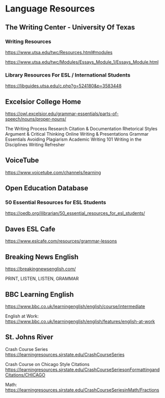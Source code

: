 # Language Resources

## The Writing Center - University Of Texas

### Writing Resources

https://www.utsa.edu/twc/Resources.html#modules

https://www.utsa.edu/twc/Modules/Essays_Module_1/Essays_Module.html

### Library Resources For ESL / International Students

https://libguides.utsa.edu/c.php?g=524180&p=3583448

## Excelsior College Home

https://owl.excelsior.edu/grammar-essentials/parts-of-speech/nouns/proper-nouns/

 The Writing Process
 Research
 Citation & Documentation
 Rhetorical Styles
 Argument & Critical Thinking
 Online Writing & Presentations
 Grammar Essentials
 Avoiding Plagiarism
 Academic Writing 101
 Writing in the Disciplines
 Writing Refresher

## VoiceTube

 https://www.voicetube.com/channels/learning

## Open Education Database

### 50 Essential Resources for ESL Students

 https://oedb.org/ilibrarian/50_essential_resources_for_esl_students/

## Daves ESL Cafe
https://www.eslcafe.com/resources/grammar-lessons

## Breaking News English

https://breakingnewsenglish.com/

PRINT, LISTEN, LISTEN, GRAMMAR

## BBC Learning English

https://www.bbc.co.uk/learningenglish/english/course/intermediate

English at Work: https://www.bbc.co.uk/learningenglish/english/features/english-at-work

## St. Johns River

Crash Course Series
https://learningresources.sjrstate.edu/CrashCourseSeries

Crash Course on Chicago Style Citations
https://learningresources.sjrstate.edu/CrashCourseSeriesonFormattingandCitations/CHICAGO

Math: https://learningresources.sjrstate.edu/CrashCourseSeriesinMath/Fractions